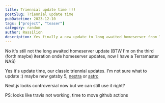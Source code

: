 ```yaml
---
title: Triennial update time !!!
postSlug: Triennial update time
pubDatetime: 2023-12-10
tags: ["project", "teaser"]
category: random
author: Rassilion
description: Yes finally a new update to long awaited homeserver from last post! NO it's not that...
---
```


No it's still not the long awaited homeserver update (BTW I'm on the third (forth maybe) iteration onde homeserver updates, now I have a Terramaster NAS)

Yes it's update time, our classic triennial updates. I'm not sure what to update :) maybe new gatsby 5, [nextra](https://nextra.site/) or [astro](https://astro.build/)

Next.js looks controversial now but we can still use it right?

PS: looks like travis not working, time to move github actions
